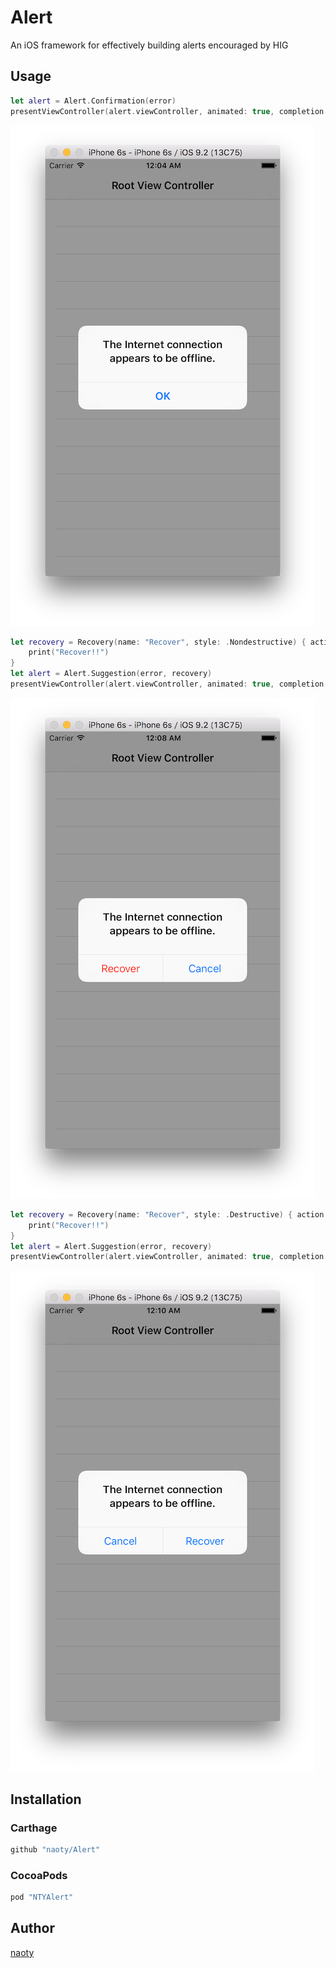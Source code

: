 # Alert

An iOS framework for effectively building alerts encouraged by HIG

## Usage

```swift
let alert = Alert.Confirmation(error)
presentViewController(alert.viewController, animated: true, completion: nil)
```

![confirmation](./images/confirmation.png)

```swift
let recovery = Recovery(name: "Recover", style: .Nondestructive) { action in
    print("Recover!!")
}
let alert = Alert.Suggestion(error, recovery)
presentViewController(alert.viewController, animated: true, completion: nil)
```

![desructive_suggestion](./images/destructive_suggestion.png)

```swift
let recovery = Recovery(name: "Recover", style: .Destructive) { action in
    print("Recover!!")
}
let alert = Alert.Suggestion(error, recovery)
presentViewController(alert.viewController, animated: true, completion: nil)
```

![nondesructive_suggestion](./images/nondestructive_suggestion.png)

## Installation

### Carthage

```rb
github "naoty/Alert"
```

### CocoaPods

```rb
pod "NTYAlert"
```

## Author

[naoty](https://github.com/naoty)

